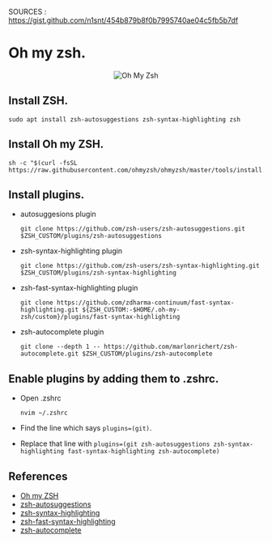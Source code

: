 SOURCES : https://gist.github.com/n1snt/454b879b8f0b7995740ae04c5fb5b7df

# Oh my zsh.

<p align="center"><img src="https://s3.amazonaws.com/ohmyzsh/oh-my-zsh-logo.png" alt="Oh My Zsh"></p>

## Install ZSH.

```
sudo apt install zsh-autosuggestions zsh-syntax-highlighting zsh
```

## Install Oh my ZSH.

```
sh -c "$(curl -fsSL https://raw.githubusercontent.com/ohmyzsh/ohmyzsh/master/tools/install.sh)"
```

## Install plugins.

- autosuggesions plugin

  `git clone https://github.com/zsh-users/zsh-autosuggestions.git $ZSH_CUSTOM/plugins/zsh-autosuggestions`

- zsh-syntax-highlighting plugin

  `git clone https://github.com/zsh-users/zsh-syntax-highlighting.git $ZSH_CUSTOM/plugins/zsh-syntax-highlighting`

- zsh-fast-syntax-highlighting plugin

  `git clone https://github.com/zdharma-continuum/fast-syntax-highlighting.git ${ZSH_CUSTOM:-$HOME/.oh-my-zsh/custom}/plugins/fast-syntax-highlighting`

- zsh-autocomplete plugin

  `git clone --depth 1 -- https://github.com/marlonrichert/zsh-autocomplete.git $ZSH_CUSTOM/plugins/zsh-autocomplete`

## Enable plugins by adding them to .zshrc.

- Open .zshrc

  `nvim ~/.zshrc`

- Find the line which says `plugins=(git)`.
- Replace that line with
  `plugins=(git zsh-autosuggestions zsh-syntax-highlighting fast-syntax-highlighting zsh-autocomplete)`

## References

- [Oh my ZSH](https://github.com/ohmyzsh/ohmyzsh)
- [zsh-autosuggestions](https://github.com/zsh-users/zsh-autosuggestions)
- [zsh-syntax-highlighting](https://github.com/zsh-users/zsh-syntax-highlighting)
- [zsh-fast-syntax-highlighting](https://github.com/zdharma/fast-syntax-highlighting)
- [zsh-autocomplete](https://github.com/marlonrichert/zsh-autocomplete)
